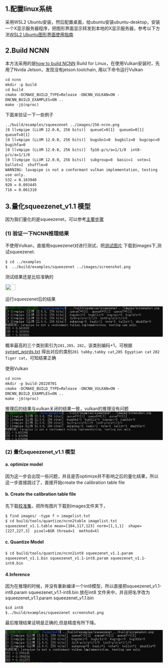 ## 1.配置linux系统
采用WSL2 Ubuntu安装，然后配置桌面，给ubuntu安装ubuntu-desktop，安装一个X显示服务器程序，把图形界面显示转发到本地的X显示服务器，参考以下方法[WSL2 Ubuntu图形界面使用指南](https://blog.csdn.net/liyunxin_c_language/article/details/114107994)

## 2.Build NCNN
本方法采用的是[how to build NCNN](https://github.com/Tencent/ncnn/wiki/how-to-build#build-for-linux) Build for Linux，在使用Vulkan安装时，先用了Nvida Jetson，发现没有jetson.toolchain, 用以下命令运行Vulkan
```
cd ncnn
mkdir -p build
cd build
cmake -DCMAKE_BUILD_TYPE=Release -DNCNN_VULKAN=ON -DNCNN_BUILD_EXAMPLES=ON ..
make -j$(nproc)
```
下面来验证一下一些例子
```
../build/examples/squeezenet ../images/256-ncnn.png
[0 llvmpipe (LLVM 12.0.0, 256 bits)]  queueC=0[1]  queueG=0[1]  queueT=0[1]
[0 llvmpipe (LLVM 12.0.0, 256 bits)]  bugsbn1=0  bugbilz=0  bugcopc=0  bugihfa=0
[0 llvmpipe (LLVM 12.0.0, 256 bits)]  fp16-p/s/a=1/1/0  int8-p/s/a=1/1/0
[0 llvmpipe (LLVM 12.0.0, 256 bits)]  subgroup=8  basic=1  vote=1  ballot=1  shuffle=0
WARNING: lavapipe is not a conformant vulkan implementation, testing use only.
532 = 0.163940
920 = 0.093445
716 = 0.061310
```
## 3.量化squeezenet_v1.1 模型
因为我们量化的是squeezenet，可以参考[主要步骤](https://github.com/Tencent/ncnn/blob/master/docs/how-to-use-and-FAQ/quantized-int8-inference.md) 
### (1) 验证一下NCNN推理结果
不使用Vulkan，直接用squeezenet对进行测试，把[测试图片](https://raw.githubusercontent.com/nihui/ncnn-android-squeezenet/master/screenshot.png)
下载到images下,测试squeezenet.
```
$ cd ../examples
$  ../build/examples/squeezenet ../images/screenshot.png
```
测试结果还是比较准确的

<img src="https://raw.githubusercontent.com/nihui/ncnn-android-squeezenet/master/screenshot.png" width="25%" height="25%">

运行squeezenet后的结果

<img src="https://github.com/Shirley866/NCNN-MMdeploy/blob/main/week1/upload_images/b1ffa44b641aea5a81a9a3ed7af5f6a.png">

概率最高的三个类别索引为`281,285，282`，该类别编码+1，可根据[synset_words.txt](https://github.com/Tencent/ncnn/blob/master/examples/synset_words.txt)
得出对应的类别`281 tabby,tabby cat`,`285 Egyptian cat` `282 Tiger cat`，可知结果正确

使用Vulkan
```
cd ncnn
mkdir -p build-20220701
cmake -DCMAKE_BUILD_TYPE=Release -DNCNN_VULKAN=ON -DNCNN_BUILD_EXAMPLES=ON ..
make -j$(nproc)
```
推理后的结果与vulkan关闭的结果一致，vulkan的推理没有问题
<img src="https://github.com/Shirley866/NCNN-MMdeploy/blob/main/week1/upload_images/dc4307773a4a728ae4ce099dd7d603c.png">
### (2) 量化squeezenet_v1.1 模型
#### a. optimize model
因为这一步会出现一些问题，并且是否optimize并不影响之后的量化结果，所以这一步直接跳过了，直接开始create the calibration table file

#### b. Create the calibration table file
先下载[校准集](https://github.com/nihui/imagenet-sample-images)，把所有图片下载到images文件夹下，

```
$ find images/ -type f > imagelist.txt
$ cd build/tools/quantize/ncnn2table imagelist.txt squeezenet_v1.1.table mean=[104,117,123] norm=[1,1,1]  shape=[227,227,3]  pixel=BGR thread=1  method=kl
```

#### c. Quantize Model

```
$ cd build/tools/quantize/ncnn2int8 squeezenet_v1.1.param squeezenet_v1.1.bin squeezenet_v1.1-int8.param squeezenet_v1.1-int8.bin
```

#### 4.Inference

因为在推理的时候，并没有重新编译一个int8模型，所以直接把squeezenet_v1.1-int8.param squeezenet_v1.1-int8.bin 放在int8 文件夹中，并且把名字改为squeezenet_v1.1.param squeezenet_v1.1.bin

```
$cd int8
$../build/examples/squeezenet screenshot.png
```
最后推理结果证明是正确的,但是精度有所下降。

<img src="https://github.com/Shirley866/NCNN-MMdeploy/blob/main/week1/upload_images/8cebf8062f617ca1199b2dc720f8ca3.png">
